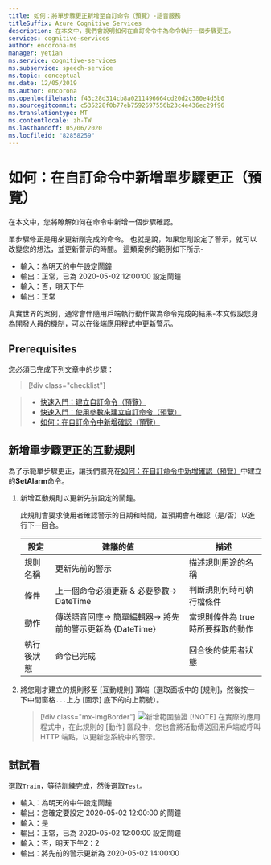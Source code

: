 ```yaml
---
title: 如何：將單步驟更正新增至自訂命令（預覽）-語音服務
titleSuffix: Azure Cognitive Services
description: 在本文中，我們會說明如何在自訂命令中為命令執行一個步驟更正。
services: cognitive-services
author: encorona-ms
manager: yetian
ms.service: cognitive-services
ms.subservice: speech-service
ms.topic: conceptual
ms.date: 12/05/2019
ms.author: encorona
ms.openlocfilehash: f43c28d314cb8a0211496664cd20d2c380e4d5b0
ms.sourcegitcommit: c535228f0b77eb7592697556b23c4e436ec29f96
ms.translationtype: MT
ms.contentlocale: zh-TW
ms.lasthandoff: 05/06/2020
ms.locfileid: "82858259"
---
```

# <a name="how-to-add-a-one-step-correction-to-a-custom-command-preview"></a>如何：在自訂命令中新增單步驟更正（預覽）

在本文中，您將瞭解如何在命令中新增一個步驟確認。

單步驟修正是用來更新剛完成的命令。 也就是說，如果您剛設定了警示，就可以改變您的想法，並更新警示的時間。 這類案例的範例如下所示-

- 輸入：為明天的中午設定鬧鐘
- 輸出：正常，已為 2020-05-02 12:00:00 設定鬧鐘
- 輸入：否，明天下午
- 輸出：正常

真實世界的案例，通常會伴隨用戶端執行動作做為命令完成的結果-本文假設您身為開發人員的機制，可以在後端應用程式中更新警示。

## <a name="prerequisites"></a>Prerequisites

您必須已完成下列文章中的步驟：
> [!div class="checklist"]

> * [快速入門：建立自訂命令（預覽）](./quickstart-custom-speech-commands-create-new.md)
> * [快速入門：使用參數來建立自訂命令（預覽）](./quickstart-custom-speech-commands-create-parameters.md)
> * [如何：在自訂命令中新增確認（預覽）](./how-to-custom-speech-commands-confirmations.md)


## <a name="add-interaction-rules-for-one-step-correction"></a>新增單步驟更正的互動規則 

為了示範單步驟更正，讓我們擴充在[如何：在自訂命令中新增確認（預覽）](./how-to-custom-speech-commands-confirmations.md)中建立的**SetAlarm**命令。
1. 新增互動規則以更新先前設定的鬧鐘。 

    此規則會要求使用者確認警示的日期和時間，並預期會有確認（是/否）以進行下一回合。

   | 設定               | 建議的值                                                  | 描述                                        |
   | --------------------- | ---------------------------------------------------------------- | -------------------------------------------------- |
   | 規則名稱             | 更新先前的警示                                            | 描述規則用途的名稱          |
   | 條件            | 上一個命令必須更新 & 必要參數-> DateTime                | 判斷規則何時可執行檔條件    |   
   | 動作               | 傳送語音回應-> 簡單編輯器-> 將先前的警示更新為 {DateTime}      | 當規則條件為 true 時所要採取的動作 |
   | 執行後狀態 | 命令已完成        | 回合後的使用者狀態                   |

1. 將您剛才建立的規則移至 [互動規則] 頂端（選取面板中的 [規則]，然後按一下中間窗格`...`上方 [圖示] 底下的向上箭號）。
   > [!div class="mx-imgBorder"]
   > ![新增範圍驗證](media/custom-speech-commands/one-step-correction-rules.png)
    > [!NOTE]
    > 在實際的應用程式中，在此規則的 [動作] 區段中，您也會將活動傳送回用戶端或呼叫 HTTP 端點，以更新您系統中的警示。

## <a name="try-it-out"></a>試試看

選取`Train`，等待訓練完成，然後選取`Test`。

- 輸入：為明天的中午設定鬧鐘
- 輸出：您確定要設定 2020-05-02 12:00:00 的鬧鐘
- 輸入：是
- 輸出：正常，已為 2020-05-02 12:00:00 設定鬧鐘
- 輸入：否，明天下午2：2
- 輸出：將先前的警示更新為 2020-05-02 14:00:00
